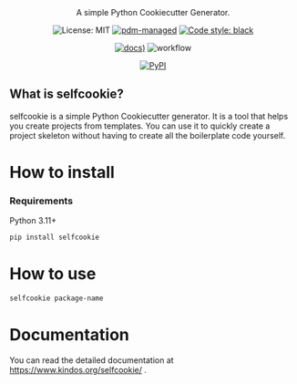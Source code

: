 <div align="center">
A simple Python Cookiecutter Generator.

![License: MIT](https://img.shields.io/github/license/KindOS-Forge/selfcookie?style=for-the-badge&color=%23007ec6)
[![pdm-managed](https://img.shields.io/badge/pdm-managed-blueviolet?style=for-the-badge)](https://pdm.fming.dev)
[![Code style: black](https://img.shields.io/badge/code%20style-black-000000.svg?style=for-the-badge)](https://github.com/ambv/black)


[![docs](https://github.com/KindOS-Forge/selfcookie/actions/workflows/docs.yaml/badge.svg))](https://www.kindos.org/selfcookie/)
![workflow](https://github.com/KindOS-Forge/selfcookie/actions/workflows/workflow.yaml/badge.svg)

[![PyPI](https://img.shields.io/pypi/v/selfcookie?logo=python&logoColor=%23cccccc)](https://pypi.org/project/selfcookie)

</div>

## What is selfcookie?

selfcookie is a simple Python Cookiecutter generator. It is a tool that helps you create projects from templates. You can use it to quickly create a project skeleton without having to create all the boilerplate code yourself.

# How to install

### Requirements
Python 3.11+


```bash
pip install selfcookie
```
# How to use
```bash
selfcookie package-name
```

# Documentation
You can read the detailed documentation at https://www.kindos.org/selfcookie/ .